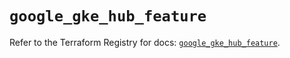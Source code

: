 # `google_gke_hub_feature`

Refer to the Terraform Registry for docs: [`google_gke_hub_feature`](https://registry.terraform.io/providers/hashicorp/google-beta/5.36.0/docs/resources/google_gke_hub_feature).
